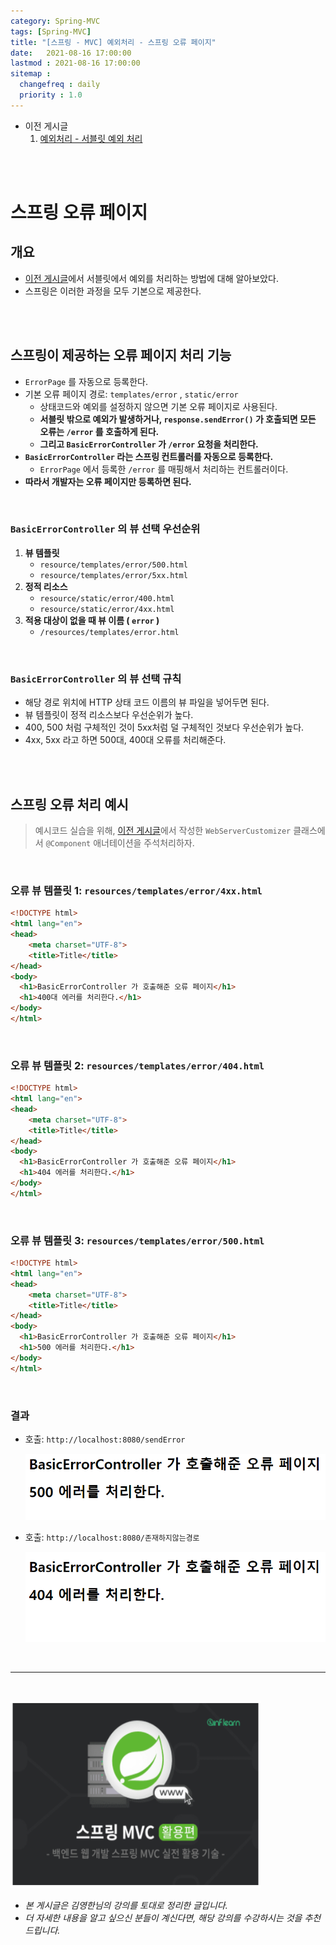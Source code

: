 ```yaml
---
category: Spring-MVC
tags: [Spring-MVC]
title: "[스프링 - MVC] 예외처리 - 스프링 오류 페이지"
date:   2021-08-16 17:00:00 
lastmod : 2021-08-16 17:00:00
sitemap :
  changefreq : daily
  priority : 1.0
---
```


- 이전 게시글
    1. [예외처리 - 서블릿 예외 처리](https://taegyunwoo.github.io/spring-mvc/SPRING_MVC_ExceptionServlet)

<br/><br/>

# 스프링 오류 페이지

## 개요

- [이전 게시글](https://taegyunwoo.github.io/spring-mvc/SPRING_MVC_ExceptionServlet)에서 서블릿에서 예외를 처리하는 방법에 대해 알아보았다.
- 스프링은 이러한 과정을 모두 기본으로 제공한다.

<br/><br/>

## 스프링이 제공하는 오류 페이지 처리 기능

- `ErrorPage` 를 자동으로 등록한다.
- 기본 오류 페이지 경로: `templates/error` , `static/error`
    - 상태코드와 예외를 설정하지 않으면 기본 오류 페이지로 사용된다.
    - **서블릿 밖으로 예외가 발생하거나, `response.sendError()` 가 호출되면 모든 오류는 `/error` 를 호출하게 된다.**
    - **그리고 `BasicErrorController` 가 `/error` 요청을 처리한다.**
- **`BasicErrorController` 라는 스프링 컨트롤러를 자동으로 등록한다.**
    - `ErrorPage` 에서 등록한 `/error` 를 매핑해서 처리하는 컨트롤러이다.
- **따라서 개발자는 오류 페이지만 등록하면 된다.**

<br/>

### `BasicErrorController` 의 뷰 선택 우선순위

1. **뷰 템플릿**
    - `resource/templates/error/500.html`
    - `resource/templates/error/5xx.html`
2. **정적 리소스**
    - `resource/static/error/400.html`
    - `resource/static/error/4xx.html`
3. **적용 대상이 없을 때 뷰 이름 ( `error` )**
    - `/resources/templates/error.html`

<br/>

### `BasicErrorController` 의 뷰 선택 규칙

- 해당 경로 위치에 HTTP 상태 코드 이름의 뷰 파일을 넣어두면 된다.
- 뷰 템플릿이 정적 리소스보다 우선순위가 높다.
- 400, 500 처럼 구체적인 것이 5xx처럼 덜 구체적인 것보다 우선순위가 높다.
- 4xx, 5xx 라고 하면 500대, 400대 오류를 처리해준다.

<br/><br/>

## 스프링 오류 처리 예시

> 예시코드 실습을 위해, [이전 게시글](https://taegyunwoo.github.io/spring-mvc/SPRING_MVC_ExceptionServlet#14)에서 작성한 `WebServerCustomizer` 클래스에서 `@Component` 애너테이션을 주석처리하자.

<br/>

### 오류 뷰 템플릿 1: `resources/templates/error/4xx.html`

```html
<!DOCTYPE html>
<html lang="en">
<head>
    <meta charset="UTF-8">
    <title>Title</title>
</head>
<body>
  <h1>BasicErrorController 가 호출해준 오류 페이지</h1>
  <h1>400대 에러를 처리한다.</h1>
</body>
</html>
```

<br/>

### 오류 뷰 템플릿 2: `resources/templates/error/404.html`

```html
<!DOCTYPE html>
<html lang="en">
<head>
    <meta charset="UTF-8">
    <title>Title</title>
</head>
<body>
  <h1>BasicErrorController 가 호출해준 오류 페이지</h1>
  <h1>404 에러를 처리한다.</h1>
</body>
</html>
```

<br/>

### 오류 뷰 템플릿 3: `resources/templates/error/500.html`

```html
<!DOCTYPE html>
<html lang="en">
<head>
    <meta charset="UTF-8">
    <title>Title</title>
</head>
<body>
  <h1>BasicErrorController 가 호출해준 오류 페이지</h1>
  <h1>500 에러를 처리한다.</h1>
</body>
</html>
```

<br/>

### 결과

- 호출: `http://localhost:8080/sendError`

    ![Untitled](/assets/img/2021-08-16-SPRING_MVC_ExceptionSpring/Untitled%2010.png)

- 호출: `http://localhost:8080/존재하지않는경로`

    ![Untitled](/assets/img/2021-08-16-SPRING_MVC_ExceptionSpring/Untitled%2011.png)

<br>

---

<br>

<a href="https://inf.run/YPER"><img src="/assets/img/Inflearn_Spring_MVC2/logo.png" width="400px" height="300px"></a>

- *본 게시글은 김영한님의 강의를 토대로 정리한 글입니다.*
- *더 자세한 내용을 알고 싶으신 분들이 계신다면, 해당 강의를 수강하시는 것을 추천드립니다.*